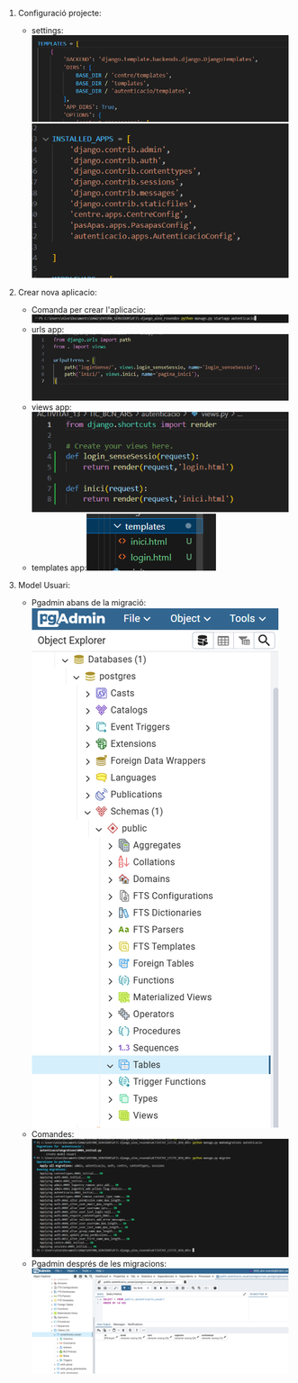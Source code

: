 1. Configuració projecte:
    - settings:
        ![alt text](img/image.png)
        ![alt text](img/image1.png)

2. Crear nova aplicacio:
    -  Comanda per crear l'aplicacio:  ![alt text](img/image2.png)
    - urls app: ![alt text](img/image3.png)
    - views app: ![alt text](img/image4.png)
    - templates app:![alt text](img/image5.png)

3. Model Usuari:
    - Pgadmin abans de la migració: ![alt text](img/image6.png)
    - Comandes: ![alt text](img/image7.png)
    - Pgadmin després de les migracions: ![alt text](img/image8.png)